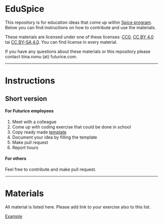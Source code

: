 # EduSpice

This repository is for education ideas that come up within [Spice program](http://spiceprogram.org). Below you can find instructions on how to contribute and use the materials.

These materials are licensed under one of these licenses: [CC0](https://creativecommons.org/publicdomain/zero/1.0/), [CC BY 4.0](https://creativecommons.org/licenses/by/4.0/) tai [CC BY-SA 4.0](https://creativecommons.org/licenses/by-sa/4.0/). You can find license in every material.

If you have any questions about these materials or this repository please contact tiina.romu (at) futurice.com.

---

# Instructions

## Short version

#### For Futurice employees

1. Meet with a colleague
2. Come up with coding exercise that could be done in school
3. Copy ready made [template](https://github.com/futurice/eduSpice/blob/master/template.md)
4. Document your idea by filling the template
5. Make pull request
6. Report hours

#### For others

Feel free to contribute and make pull request.

---

# Materials

All material is listed here. Please add link to your exercise also to this list.

[Example](https://github.com/futurice/eduSpice/blob/master/example/example.md)





